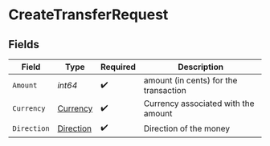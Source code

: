# CreateTransferRequest


## Fields

| Field                                         | Type                                          | Required                                      | Description                                   |
| --------------------------------------------- | --------------------------------------------- | --------------------------------------------- | --------------------------------------------- |
| `Amount`                                      | *int64*                                       | :heavy_check_mark:                            | amount (in cents) for the transaction         |
| `Currency`                                    | [Currency](../../models/shared/currency.md)   | :heavy_check_mark:                            | Currency associated with the amount           |
| `Direction`                                   | [Direction](../../models/shared/direction.md) | :heavy_check_mark:                            | Direction of the money                        |